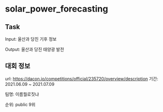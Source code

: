 # solar_power_forecasting

## Task 
Input: 울산과 당진 기후 정보

Output: 울산과 당진 태양광 발전

## 대회 정보
url: https://dacon.io/competitions/official/235720/overview/description
기간: 2021.06.09 ~ 2021.07.09

팀명: 이름뭘로짓냐

순위: public 9위
